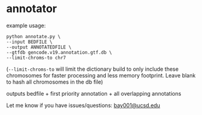 # annotator

example usage: 

```
python annotate.py \
--input BEDFILE \
--output ANNOTATEDFILE \
--gtfdb gencode.v19.annotation.gtf.db \
--limit-chroms-to chr7
```

(```--limit-chroms-to``` will limit the dictionary build to only include these chromosomes for faster processing and less memory footprint. Leave blank to hash all chromosomes in the db file)

outputs bedfile + first priority annotation + all overlapping annotations

Let me know if you have issues/questions: bay001@ucsd.edu
